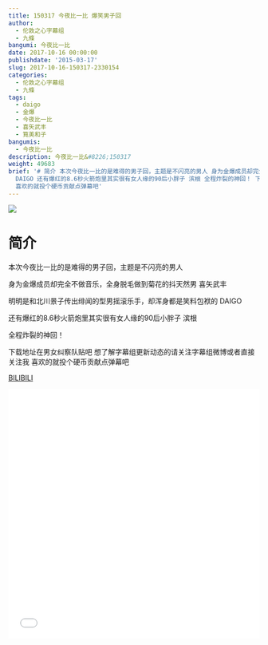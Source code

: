 ```yaml
---
title: 150317 今夜比一比 爆笑男子回
author:
  - 伦敦之心字幕组
  - 九條
bangumi: 今夜比一比
date: 2017-10-16 00:00:00
publishdate: '2015-03-17'
slug: 2017-10-16-150317-2330154
categories:
  - 伦敦之心字幕组
  - 九條
tags:
  - daigo
  - 金爆
  - 今夜比一比
  - 喜矢武丰
  - 筧美和子
bangumis:
  - 今夜比一比
description: 今夜比一比&#8226;150317
weight: 49683
brief: '# 简介 本次今夜比一比的是难得的男子回，主题是不闪亮的男人 身为金爆成员却完全不做音乐，全身脱毛做到菊花的抖天然男 喜矢武丰 明明是和北川景子传出绯闻的型男摇滚乐手，却浑身都是笑料包袱的
  DAIGO 还有爆红的8.6秒火箭炮里其实很有女人缘的90后小胖子 滨根 全程炸裂的神回！ 下载地址在男女纠察队贴吧 想了解字幕组更新动态的请关注字幕组微博或者直接关注我
  喜欢的就投个硬币贡献点弹幕吧'
---
```


![](https://i.imgur.com/y6uXxXC.jpg)

# 简介  
本次今夜比一比的是难得的男子回，主题是不闪亮的男人


身为金爆成员却完全不做音乐，全身脱毛做到菊花的抖天然男 喜矢武丰


明明是和北川景子传出绯闻的型男摇滚乐手，却浑身都是笑料包袱的 DAIGO


还有爆红的8.6秒火箭炮里其实很有女人缘的90后小胖子 滨根


全程炸裂的神回！


下载地址在男女纠察队贴吧 想了解字幕组更新动态的请关注字幕组微博或者直接关注我 喜欢的就投个硬币贡献点弹幕吧

  [BILIBILI](https://www.bilibili.com/video/av2330154/)


<div class="vcontainer">  <iframe class='video' src="//www.bilibili.com/blackboard/player.html?aid=2330154" width="100%" height="500" frameborder="0" allowfullscreen="allowfullscreen"></iframe></div>

